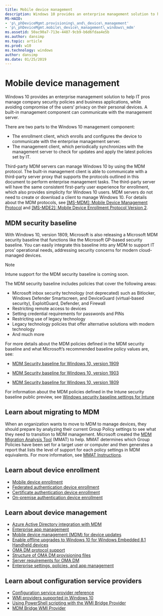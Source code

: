 ```yaml
---
title: Mobile device management
description: Windows 10 provides an enterprise management solution to help IT pros manage company security policies and business applications, while avoiding compromise of the users’ privacy on their personal devices.
MS-HAID:
- 'p\_phDeviceMgmt.provisioning\_and\_device\_management'
- 'p\_phDeviceMgmt.mobile\_device\_management\_windows\_mdm'
ms.assetid: 50ac90a7-713e-4487-9cb9-b6d6fdaa4e5b
ms.author: dansimp
ms.topic: article
ms.prod: w10
ms.technology: windows
author: dansimp
ms.date: 01/25/2019
---
```


# Mobile device management


Windows 10 provides an enterprise management solution to help IT pros manage company security policies and business applications, while avoiding compromise of the users’ privacy on their personal devices. A built-in management component can communicate with the management server.

There are two parts to the Windows 10 management component:

-   The enrollment client, which enrolls and configures the device to communicate with the enterprise management server.
-   The management client, which periodically synchronizes with the management server to check for updates and apply the latest policies set by IT.

Third-party MDM servers can manage Windows 10 by using the MDM protocol. The built-in management client is able to communicate with a third-party server proxy that supports the protocols outlined in this document to perform enterprise management tasks. The third-party server will have the same consistent first-party user experience for enrollment, which also provides simplicity for Windows 10 users. MDM servers do not need to create or download a client to manage Windows 10. For details about the MDM protocols, see [\[MS-MDM\]: Mobile Device Management Protocol](https://go.microsoft.com/fwlink/p/?LinkId=619346) and [\[MS-MDE2\]: Mobile Device Enrollment Protocol Version 2](https://go.microsoft.com/fwlink/p/?LinkId=619347).

## MDM security baseline

With Windows 10, version 1809, Microsoft is also releasing a Microsoft MDM security baseline that functions like the Microsoft GP-based security baseline. You can easily integrate this baseline into any MDM to support IT pros’ operational needs, addressing security concerns for modern cloud-managed devices.

> [!NOTE]
>Intune support for the MDM security baseline is coming soon.

The MDM security baseline includes policies that cover the following areas:

- Microsoft inbox security technology (not deprecated) such as Bitlocker, Windows Defender Smartscreen, and DeviceGuard (virtual-based security), ExploitGuard, Defender, and Firewall
- Restricting remote access to devices
- Setting credential requirements for passwords and PINs
- Restricting use of legacy technology
- Legacy technology policies that offer alternative solutions with modern technology
- And much more

For more details about the MDM policies defined in the MDM security baseline and what Microsoft’s recommended baseline policy values are, see:

- [MDM Security baseline for Windows 10, version 1909](https://download.microsoft.com/download/2/C/4/2C418EC7-31E0-4A74-8928-6DCD512F9A46/1909-MDM-SecurityBaseLine-Document.zip)
- [MDM Security baseline for Windows 10, version 1903](https://download.microsoft.com/download/2/C/4/2C418EC7-31E0-4A74-8928-6DCD512F9A46/1903-MDM-SecurityBaseLine-Document.zip)

- [MDM Security baseline for Windows 10, version 1809](https://download.microsoft.com/download/2/C/4/2C418EC7-31E0-4A74-8928-6DCD512F9A46/1809-MDM-SecurityBaseLine-Document-[Preview].zip)

For information about the MDM policies defined in the Intune security baseline public preview, see [Windows security baseline settings for Intune](https://docs.microsoft.com/intune/security-baseline-settings-windows)

## Learn about migrating to MDM

When an organization wants to move to MDM to manage devices, they should prepare by analyzing their current Group Policy settings to see what they need to transition to MDM management. Microsoft created the [MDM Migration Analysis Tool](https://aka.ms/mmat/) (MMAT) to help. MMAT determines which Group Policies have been set for a target user or computer and then generates a report that lists the level of support for each policy settings in MDM equivalents. For more information, see [MMAT Instructions](https://github.com/WindowsDeviceManagement/MMAT/blob/master/MDM%20Migration%20Analysis%20Tool%20Instructions.pdf).


## Learn about device enrollment


-   [Mobile device enrollment](mobile-device-enrollment.md)
-   [Federated authentication device enrollment](federated-authentication-device-enrollment.md)
-   [Certificate authentication device enrollment](certificate-authentication-device-enrollment.md)
-   [On-premise authentication device enrollment](on-premise-authentication-device-enrollment.md)

## Learn about device management


-   [Azure Active Directory integration with MDM](azure-active-directory-integration-with-mdm.md)
-   [Enterprise app management](enterprise-app-management.md)
-   [Mobile device management (MDM) for device updates](device-update-management.md)
-   [Enable offline upgrades to Windows 10 for Windows Embedded 8.1 Handheld devices](enable-offline-updates-for-windows-embedded-8-1-handheld-devices-to-windows-10.md)
-   [OMA DM protocol support](oma-dm-protocol-support.md)
-   [Structure of OMA DM provisioning files](structure-of-oma-dm-provisioning-files.md)
-   [Server requirements for OMA DM](server-requirements-windows-mdm.md)
-   [Enterprise settings, policies, and app management](windows-mdm-enterprise-settings.md)

## Learn about configuration service providers


-   [Configuration service provider reference](configuration-service-provider-reference.md)
-   [WMI providers supported in Windows 10](wmi-providers-supported-in-windows.md)
-   [Using PowerShell scripting with the WMI Bridge Provider](using-powershell-scripting-with-the-wmi-bridge-provider.md)
-   [MDM Bridge WMI Provider](https://msdn.microsoft.com/library/windows/hardware/dn905224)

 

 






